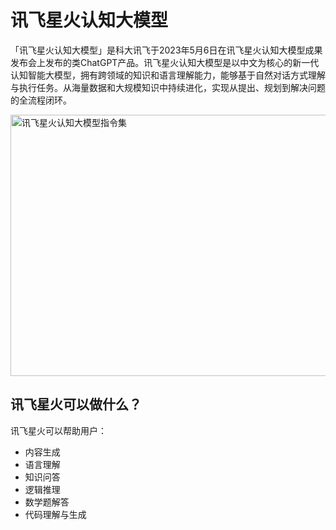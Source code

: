 # 讯飞星火认知大模型

「讯飞星火认知大模型」是科大讯飞于2023年5月6日在讯飞星火认知大模型成果发布会上发布的类ChatGPT产品。讯飞星火认知大模型是以中文为核心的新一代认知智能大模型，拥有跨领域的知识和语言理解能力，能够基于自然对话方式理解与执行任务。从海量数据和大规模知识中持续进化，实现从提出、规划到解决问题的全流程闭环。

<a class="js" href="https://ai-bot.cn/wp-content/uploads/2023/05/xunfei-xinghuo-website.png" data-fancybox="fancybox" data-caption="讯飞星火认知大模型指令集"><img class="alignnone size-full wp-image-2138 loaded" src="https://ai-bot.cn/wp-content/uploads/2023/05/xunfei-xinghuo-website.png" alt="讯飞星火认知大模型指令集" width="800" height="418" data-src="https://ai-bot.cn/wp-content/uploads/2023/05/xunfei-xinghuo-website.png" data-was-processed="true" /></a>
<h2>讯飞星火可以做什么？</h2>
讯飞星火可以帮助用户：
<ul>
 	<li>内容生成</li>
 	<li>语言理解</li>
 	<li>知识问答</li>
 	<li>逻辑推理</li>
 	<li>数学题解答</li>
 	<li>代码理解与生成</li>
</ul>